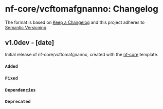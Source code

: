 # nf-core/vcftomafgnanno: Changelog

The format is based on [Keep a Changelog](https://keepachangelog.com/en/1.0.0/)
and this project adheres to [Semantic Versioning](https://semver.org/spec/v2.0.0.html).

## v1.0dev - [date]

Initial release of nf-core/vcftomafgnanno, created with the [nf-core](https://nf-co.re/) template.

### `Added`

### `Fixed`

### `Dependencies`

### `Deprecated`
